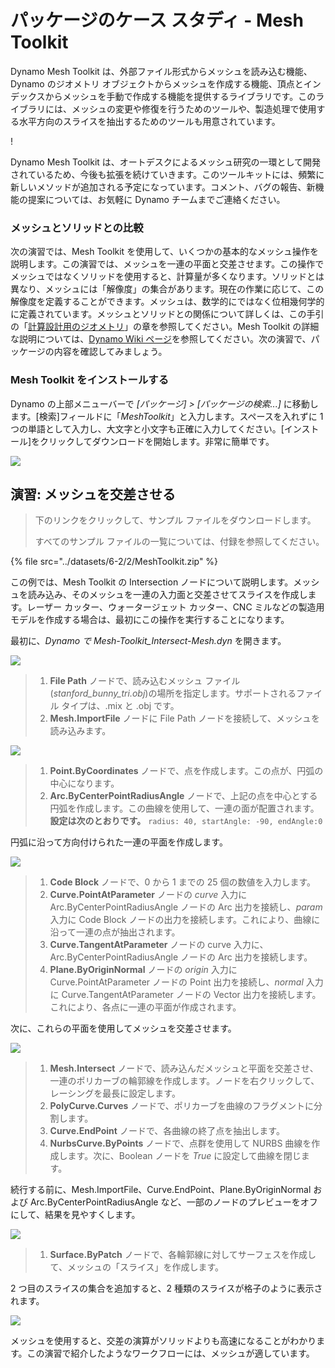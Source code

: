 # パッケージのケース スタディ - Mesh Toolkit

Dynamo Mesh Toolkit は、外部ファイル形式からメッシュを読み込む機能、Dynamo のジオメトリ オブジェクトからメッシュを作成する機能、頂点とインデックスからメッシュを手動で作成する機能を提供するライブラリです。このライブラリには、メッシュの変更や修復を行うためのツールや、製造処理で使用する水平方向のスライスを抽出するためのツールも用意されています。

\![](<../images/6-2/5/meshToolkitcasestudy01 (1).jpg>)

Dynamo Mesh Toolkit は、オートデスクによるメッシュ研究の一環として開発されているため、今後も拡張を続けていきます。このツールキットには、頻繁に新しいメソッドが追加される予定になっています。コメント、バグの報告、新機能の提案については、お気軽に Dynamo チームまでご連絡ください。

### メッシュとソリッドとの比較

次の演習では、Mesh Toolkit を使用して、いくつかの基本的なメッシュ操作を説明します。この演習では、メッシュを一連の平面と交差させます。この操作でメッシュではなくソリッドを使用すると、計算量が多くなります。ソリッドとは異なり、メッシュには「解像度」の集合があります。現在の作業に応じて、この解像度を定義することができます。メッシュは、数学的にではなく位相幾何学的に定義されています。メッシュとソリッドとの関係について詳しくは、この手引の「[計算設計用のジオメトリ](../../a-closer-look-at-dynamo-essential-nodes-and-concepts/5\_geometry-for-computational-design/)」の章を参照してください。Mesh Toolkit の詳細な説明については、[Dynamo Wiki ページ](https://github.com/DynamoDS/Dynamo/wiki/Dynamo-Mesh-Toolkit)を参照してください。次の演習で、パッケージの内容を確認してみましょう。

### Mesh Toolkit をインストールする

Dynamo の上部メニューバーで _[パッケージ] > [パッケージの検索...]_ に移動します。[検索]フィールドに「_MeshToolkit_」と入力します。スペースを入れずに 1 つの単語として入力し、大文字と小文字も正確に入力してください。[インストール]をクリックしてダウンロードを開始します。非常に簡単です。

![](../images/6-2/2/meshToolkitcasestudy-installpackage.jpg)

## 演習: メッシュを交差させる

> 下のリンクをクリックして、サンプル ファイルをダウンロードします。
>
> すべてのサンプル ファイルの一覧については、付録を参照してください。

{% file src="../datasets/6-2/2/MeshToolkit.zip" %}

この例では、Mesh Toolkit の Intersection ノードについて説明します。メッシュを読み込み、そのメッシュを一連の入力面と交差させてスライスを作成します。レーザー カッター、ウォータージェット カッター、CNC ミルなどの製造用モデルを作成する場合は、最初にこの操作を実行することになります。

最初に、_Dynamo で Mesh-Toolkit_Intersect-Mesh.dyn_ を開きます。

![](../images/6-2/2/meshToolkitcasestudy-exercise01.jpg)

> 1. **File Path** ノードで、読み込むメッシュ ファイル(_stanford_bunny_tri.obj_)の場所を指定します。サポートされるファイル タイプは、.mix と .obj です。
> 2. **Mesh.ImportFile** ノードに File Path ノードを接続して、メッシュを読み込みます。

![](../images/6-2/2/meshToolkitcasestudy-exercise02.jpg)

> 1. **Point.ByCoordinates** ノードで、点を作成します。この点が、円弧の中心になります。
> 2. **Arc.ByCenterPointRadiusAngle** ノードで、上記の点を中心とする円弧を作成します。この曲線を使用して、一連の面が配置されます。 __設定は次のとおりです。__ `radius: 40, startAngle: -90, endAngle:0`

円弧に沿って方向付けられた一連の平面を作成します。

![](../images/6-2/2/meshToolkitcasestudy-exercise03.jpg)

> 1. **Code Block** ノードで、0 から 1 までの 25 個の数値を入力します。
> 2. **Curve.PointAtParameter** ノードの _curve_ 入力に Arc.ByCenterPointRadiusAngle ノードの Arc 出力を接続し、_param_ 入力に Code Block ノードの出力を接続します。これにより、曲線に沿って一連の点が抽出されます。
> 3. **Curve.TangentAtParameter** ノードの curve 入力に、Arc.ByCenterPointRadiusAngle ノードの Arc 出力を接続します。
> 4. **Plane.ByOriginNormal** ノードの _origin_ 入力に Curve.PointAtParameter ノードの Point 出力を接続し、_normal_ 入力に Curve.TangentAtParameter ノードの Vector 出力を接続します。これにより、各点に一連の平面が作成されます。

次に、これらの平面を使用してメッシュを交差させます。

![](../images/6-2/2/meshToolkitcasestudy-exercise04.jpg)

> 1. **Mesh.Intersect** ノードで、読み込んだメッシュと平面を交差させ、一連のポリカーブの輪郭線を作成します。ノードを右クリックして、レーシングを最長に設定します。
> 2. **PolyCurve.Curves** ノードで、ポリカーブを曲線のフラグメントに分割します。
> 3. **Curve.EndPoint** ノードで、各曲線の終了点を抽出します。
> 4. **NurbsCurve.ByPoints** ノードで、点群を使用して NURBS 曲線を作成します。次に、Boolean ノードを _True_ に設定して曲線を閉じます。

続行する前に、Mesh.ImportFile、Curve.EndPoint、Plane.ByOriginNormal および Arc.ByCenterPointRadiusAngle など、一部のノードのプレビューをオフにして、結果を見やすくします。

![](../images/6-2/2/meshToolkitcasestudy-exercise05.jpg)

> 1. **Surface.ByPatch** ノードで、各輪郭線に対してサーフェスを作成して、メッシュの「スライス」を作成します。

2 つ目のスライスの集合を追加すると、2 種類のスライスが格子のように表示されます。

![](../images/6-2/2/meshToolkitcasestudy-exercise06.jpg)

メッシュを使用すると、交差の演算がソリッドよりも高速になることがわかります。この演習で紹介したようなワークフローには、メッシュが適しています。
